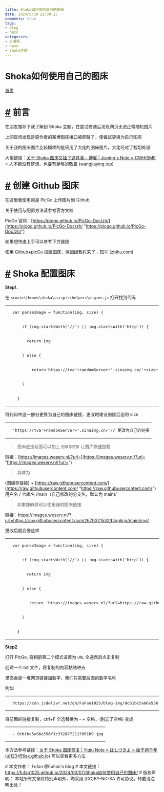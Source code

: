```yaml
---
title: Shoka如何使用自己的图床
date: 2024/5/30 21:00:25
comments: true
tags: 
- blog
- hexo
categories: 
- 计算机
- hexo
- shoka主题
---
```


# Shoka如何使用自己的图床

[首页](/)

# [#](#前言) 前言

在朋友推荐下我了解到 Shoka 主题，在尝试安装后发现网页无法正常随机图片

上网查询发现是原作者的某博图床接口被屏蔽了，便尝试更换为自己图床

关于我的图床图片比较模糊的是采用了大佬的图床图片，大佬经过了裁切处理

大佬链接：[关于 Shoka 图床又挂了这件事 - 博客 | Jiaying's Note = CWHISME = 人不能没有梦想，也要有足够的敬畏 (wangjiaying.top)](https://wangjiaying.top/2023/01/01/%E5%85%B3%E4%BA%8EShoka%E5%9B%BE%E5%BA%8A%E6%8C%82%E4%BA%86%E8%BF%99%E4%BB%B6%E4%BA%8B/ "关于 Shoka 图床又挂了这件事 - 博客 | Jiaying's Note = CWHISME = 人不能没有梦想，也要有足够的敬畏 (wangjiaying.top)")

# [#](#创建github图床) 创建 Github 图床

在这里我使用的是 PicGo 上传图片到 Github

关于使用与配置方法请参考官方文档

PicGo 官网：[https://picgo.github.io/PicGo-Doc/zh/](https://picgo.github.io/PicGo-Doc/zh/ "https://picgo.github.io/PicGo-Doc/zh/")

如果想快速上手可以参考下方链接

[使用 Github+picGo 搭建图床，保姆级教程来了 - 知乎 (zhihu.com)](https://zhuanlan.zhihu.com/p/489236769 "使用 Github+picGo 搭建图床，保姆级教程来了 - 知乎 (zhihu.com)")

# [#](#shoka配置图床) Shoka 配置图床

**Step1.**

在 `<root>\themes\shoka\scripts\helpers\engine.js` 打开找到代码

<table><tbody><tr><td data-num="1"></td><td><pre><span class="token keyword">var</span> <span class="token function-variable function">parseImage</span> <span class="token operator">=</span> <span class="token keyword">function</span><span class="token punctuation">(</span><span class="token parameter">img<span class="token punctuation">,</span> size</span><span class="token punctuation">)</span> <span class="token punctuation">{</span></pre></td></tr><tr><td data-num="2"></td><td><pre>    <span class="token keyword">if</span> <span class="token punctuation">(</span>img<span class="token punctuation">.</span><span class="token function">startsWith</span><span class="token punctuation">(</span><span class="token string">'//'</span><span class="token punctuation">)</span> <span class="token operator">||</span> img<span class="token punctuation">.</span><span class="token function">startsWith</span><span class="token punctuation">(</span><span class="token string">'http'</span><span class="token punctuation">)</span><span class="token punctuation">)</span> <span class="token punctuation">{</span></pre></td></tr><tr><td data-num="3"></td><td><pre>      <span class="token keyword">return</span> img</pre></td></tr><tr><td data-num="4"></td><td><pre>    <span class="token punctuation">}</span> <span class="token keyword">else</span> <span class="token punctuation">{</span></pre></td></tr><tr><td data-num="5"></td><td><pre>        <span class="token keyword">return</span><span class="token string">'https://tva'</span><span class="token operator">+</span>randomServer<span class="token operator">+</span><span class="token string">'.sinaimg.cn/'</span><span class="token operator">+</span>size<span class="token operator">+</span><span class="token string">'/'</span><span class="token operator">+</span>img</pre></td></tr><tr><td data-num="6"></td><td><pre>    <span class="token punctuation">}</span></pre></td></tr><tr><td data-num="7"></td><td><pre>  <span class="token punctuation">}</span></pre></td></tr></tbody></table>

将代码中这一部分更换为自己的图床链接，更改时建议删除后面的 size

<table><tbody><tr><td data-num="1"></td><td><pre><span class="token string">'https://tva'</span><span class="token operator">+</span>randomServer<span class="token operator">+</span><span class="token string">'.sinaimg.cn/'</span><span class="token comment">// 更改为自己的链接</span></pre></td></tr></tbody></table>

> 图床链接前面可以加上 `图缓存链接` 让图片快速加载

链接：[https://images.weserv.nl/?url=](https://images.weserv.nl/?url= "https://images.weserv.nl/?url=")

> 具体为

(图缓存链接) + [https://raw.githubusercontent.com/](https://raw.githubusercontent.com/ "https://raw.githubusercontent.com/") 用户名 / 仓库名 /main（自己修改的分支名，默认为 main)/

> 如果嫌麻烦可以使用我的图床链接

链接：https://images.weserv.nl/?url=https://raw.githubusercontent.com/2670321532/blogImg/main/img/

更改后就会像这样

<table><tbody><tr><td data-num="1"></td><td><pre><span class="token keyword">var</span> <span class="token function-variable function">parseImage</span> <span class="token operator">=</span> <span class="token keyword">function</span><span class="token punctuation">(</span><span class="token parameter">img<span class="token punctuation">,</span> size</span><span class="token punctuation">)</span> <span class="token punctuation">{</span></pre></td></tr><tr><td data-num="2"></td><td><pre>    <span class="token keyword">if</span> <span class="token punctuation">(</span>img<span class="token punctuation">.</span><span class="token function">startsWith</span><span class="token punctuation">(</span><span class="token string">'//'</span><span class="token punctuation">)</span> <span class="token operator">||</span> img<span class="token punctuation">.</span><span class="token function">startsWith</span><span class="token punctuation">(</span><span class="token string">'http'</span><span class="token punctuation">)</span><span class="token punctuation">)</span> <span class="token punctuation">{</span></pre></td></tr><tr><td data-num="3"></td><td><pre>      <span class="token keyword">return</span> img</pre></td></tr><tr><td data-num="4"></td><td><pre>    <span class="token punctuation">}</span> <span class="token keyword">else</span> <span class="token punctuation">{</span></pre></td></tr><tr><td data-num="5"></td><td><pre>       <span class="token keyword">return</span> <span class="token string">'https://images.weserv.nl/?url=https://raw.githubusercontent.com/FuFan1025/blog-img/master/'</span><span class="token operator">+</span>img</pre></td></tr><tr><td data-num="6"></td><td><pre>    <span class="token punctuation">}</span></pre></td></tr><tr><td data-num="7"></td><td><pre>  <span class="token punctuation">}</span></pre></td></tr></tbody></table>

**Step2**

打开 PicGo, 将相册第二个模式设置为 `URL` 全选然后点击复制

创建一个.txt 文件，将复制的内容黏贴进去

里面会是一堆网页链接加数字，我们只需要后面的数字名称

例如

<table><tbody><tr><td data-num="1"></td><td><pre><span class="token literal-property property">https</span><span class="token operator">:</span><span class="token operator">/</span><span class="token operator">/</span>cdn<span class="token punctuation">.</span>jsdelivr<span class="token punctuation">.</span>net<span class="token operator">/</span>gh<span class="token operator">/</span>FuFan1025<span class="token operator">/</span>blog<span class="token operator">-</span>img<span class="token operator">/</span>0cb1bc5a66e556f1c3328772117051b9<span class="token punctuation">.</span>jpg</pre></td></tr></tbody></table>

将前面的链接复制，ctrl+F 全选替换为 - + 空格，(别忘了空格) 变成

<table><tbody><tr><td data-num="1"></td><td><pre><span class="token operator">-</span> 0cb1bc5a66e556f1c3328772117051b9<span class="token punctuation">.</span>jpg</pre></td></tr></tbody></table>

本方法参考链接：[关于 Shoka 图床修复 | Yiqiu Note = ほしづきよ = 始于两千年 (ui123456ax.github.io)](https://ui123456ax.github.io/2023/06/23/02_Shoka%E5%9B%BE%E5%BA%8A%E4%BF%AE%E5%A4%8D/ "关于 Shoka 图床修复 | Yiqiu Note = ほしづきよ = 始于两千年 (ui123456ax.github.io)") 可以查看更多方法

\# 本文作者： Fufan @FuFan's blog
\# 本文链接： https://fufan1025.github.io/2024/03/07/Shoka如何使用自己的图床/
\# 版权声明： 本站所有文章除特别声明外，均采用 (CC)BY-NC-SA 许可协议。转载请注明出处！